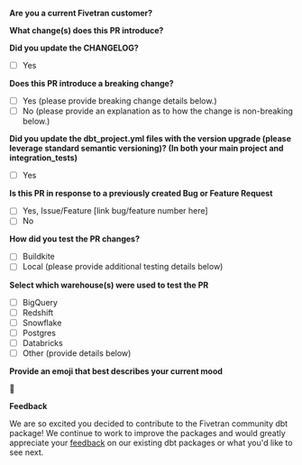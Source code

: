 **Are you a current Fivetran customer?**  
<!--- Please tell us your name, title and company -->

**What change(s) does this PR introduce?** 
<!--- Describe what changes your PR introduces to the package and how to leverage this new feature. -->

**Did you update the CHANGELOG?** 
<!--- Please update the new package version’s CHANGELOG entry detailing the changes included in this PR. -->
<!--- To select a checkbox you simply need to add an "x" with no spaces between the brackets (eg. [x] Yes). -->
- [ ] Yes

**Does this PR introduce a breaking change?**
<!--- Does this PR introduce changes that will cause current package users' jobs to fail or require a `--full-refresh`? -->
<!--- To select a checkbox you simply need to add an "x" with no spaces between the brackets (eg. [x] Yes). -->
- [ ] Yes (please provide breaking change details below.)
- [ ] No  (please provide an explanation as to how the change is non-breaking below.)

**Did you update the dbt_project.yml files with the version upgrade (please leverage standard semantic versioning)? (In both your main project and integration_tests)** 
<!--- The dbt_project.yml and the integration_tests/dbt_project.yml files contain the version number. Be sure to upgrade it accordingly -->
<!--- To select a checkbox you simply need to add an "x" with no spaces between the brackets (eg. [x] Yes). -->
- [ ] Yes

**Is this PR in response to a previously created Bug or Feature Request**
<!--- If an Issue was created it is helpful to track the progress by linking it in the PR. -->
<!--- To select a checkbox you simply need to add an "x" with no spaces between the brackets (eg. [x] Yes). -->
- [ ] Yes, Issue/Feature [link bug/feature number here]
- [ ] No 

**How did you test the PR changes?** 
<!--- Proof of testing is required in order for the PR to be approved. -->
<!--- To check a box, remove the space and insert an x in the box (eg. [x] Buildkite). --> 
<!--- To select a checkbox you simply need to add an "x" with no spaces between the brackets (eg. [x] Yes). -->
- [ ] Buildkite <!--- Buildkite testing is only applicable to Fivetran employees. --> 
- [ ] Local (please provide additional testing details below)

**Select which warehouse(s) were used to test the PR**
<!--- To check a warehouse remove the space and insert an x in the box (eg. [x] Bigquery). --> 
<!--- To select a checkbox you simply need to add an "x" with no spaces between the brackets (eg. [x] Yes). -->
- [ ] BigQuery
- [ ] Redshift
- [ ] Snowflake
- [ ] Postgres
- [ ] Databricks
- [ ] Other (provide details below)

**Provide an emoji that best describes your current mood**
<!--- For a complete list of markdown compatible emojis check our this git repo (https://gist.github.com/rxaviers/7360908)  --> 
:dancer:

**Feedback**

We are so excited you decided to contribute to the Fivetran community dbt package! We continue to work to improve the packages and would greatly appreciate your [feedback](https://www.surveymonkey.com/r/DQ7K7WW) on our existing dbt packages or what you'd like to see next.
